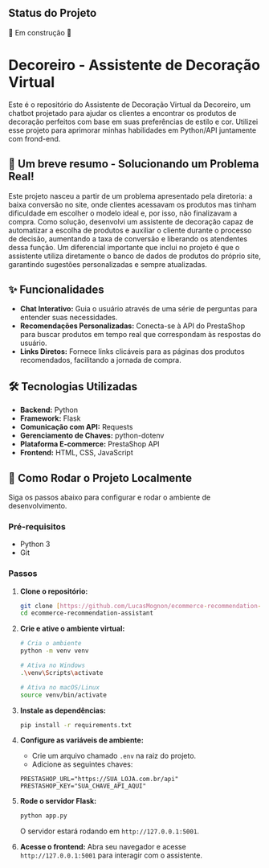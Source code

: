 ## Status do Projeto
🚧 Em construção 🚧  

# Decoreiro - Assistente de Decoração Virtual

Este é o repositório do Assistente de Decoração Virtual da Decoreiro, um chatbot projetado para ajudar os clientes a encontrar os produtos de decoração perfeitos com base em suas preferências de estilo e cor. Utilizei esse projeto para aprimorar minhas habilidades em Python/API juntamente com frond-end. 

## 🧠 Um breve resumo - Solucionando um Problema Real!
Este projeto nasceu a partir de um problema apresentado pela diretoria: a baixa conversão no site, onde clientes acessavam os produtos mas tinham dificuldade em escolher o modelo ideal e, por isso, não finalizavam a compra. Como solução, desenvolvi um assistente de decoração capaz de automatizar a escolha de produtos e auxiliar o cliente durante o processo de decisão, aumentando a taxa de conversão e liberando os atendentes dessa função. Um diferencial importante que inclui no projeto é que o assistente utiliza diretamente o banco de dados de produtos do próprio site, garantindo sugestões personalizadas e sempre atualizadas.

## ✨ Funcionalidades

* **Chat Interativo:** Guia o usuário através de uma série de perguntas para entender suas necessidades.
* **Recomendações Personalizadas:** Conecta-se à API do PrestaShop para buscar produtos em tempo real que correspondam às respostas do usuário.
* **Links Diretos:** Fornece links clicáveis para as páginas dos produtos recomendados, facilitando a jornada de compra.

## 🛠️ Tecnologias Utilizadas

* **Backend:** Python
* **Framework:** Flask
* **Comunicação com API:** Requests
* **Gerenciamento de Chaves:** python-dotenv
* **Plataforma E-commerce:** PrestaShop API
* **Frontend:** HTML, CSS, JavaScript

## 🚀 Como Rodar o Projeto Localmente

Siga os passos abaixo para configurar e rodar o ambiente de desenvolvimento.

### Pré-requisitos

* Python 3
* Git

### Passos

1.  **Clone o repositório:**
    ```bash
    git clone [https://github.com/LucasMognon/ecommerce-recommendation-assistant](https://github.com/LucasMognon/ecommerce-recommendation-assistant)
    cd ecommerce-recommendation-assistant
    ```

2.  **Crie e ative o ambiente virtual:**
    ```bash
    # Cria o ambiente
    python -m venv venv

    # Ativa no Windows
    .\venv\Scripts\activate

    # Ativa no macOS/Linux
    source venv/bin/activate
    ```

3.  **Instale as dependências:**
    ```bash
    pip install -r requirements.txt
    ```

4.  **Configure as variáveis de ambiente:**
    * Crie um arquivo chamado `.env` na raiz do projeto.
    * Adicione as seguintes chaves:
    ```
    PRESTASHOP_URL="https://SUA_LOJA.com.br/api"
    PRESTASHOP_KEY="SUA_CHAVE_API_AQUI"
    ```

5.  **Rode o servidor Flask:**
    ```bash
    python app.py
    ```
    O servidor estará rodando em `http://127.0.0.1:5001`.

6.  **Acesse o frontend:**
    Abra seu navegador e acesse `http://127.0.0.1:5001` para interagir com o assistente.
